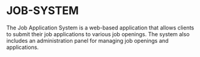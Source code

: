 # JOB-SYSTEM
The Job Application System is a web-based application that allows clients to submit their job applications to various job openings. The system also includes an administration panel for managing job openings and applications.
